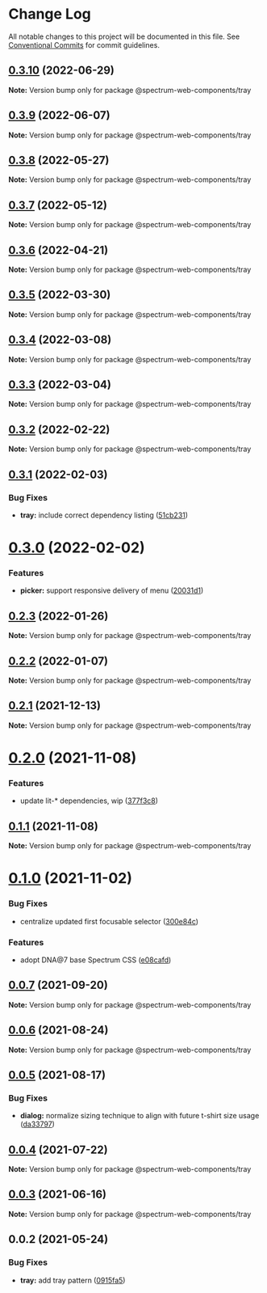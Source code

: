 # Change Log

All notable changes to this project will be documented in this file.
See [Conventional Commits](https://conventionalcommits.org) for commit guidelines.

## [0.3.10](https://github.com/adobe/spectrum-web-components/compare/@spectrum-web-components/tray@0.3.9...@spectrum-web-components/tray@0.3.10) (2022-06-29)

**Note:** Version bump only for package @spectrum-web-components/tray

## [0.3.9](https://github.com/adobe/spectrum-web-components/compare/@spectrum-web-components/tray@0.3.8...@spectrum-web-components/tray@0.3.9) (2022-06-07)

**Note:** Version bump only for package @spectrum-web-components/tray

## [0.3.8](https://github.com/adobe/spectrum-web-components/compare/@spectrum-web-components/tray@0.3.7...@spectrum-web-components/tray@0.3.8) (2022-05-27)

**Note:** Version bump only for package @spectrum-web-components/tray

## [0.3.7](https://github.com/adobe/spectrum-web-components/compare/@spectrum-web-components/tray@0.3.6...@spectrum-web-components/tray@0.3.7) (2022-05-12)

**Note:** Version bump only for package @spectrum-web-components/tray

## [0.3.6](https://github.com/adobe/spectrum-web-components/compare/@spectrum-web-components/tray@0.3.5...@spectrum-web-components/tray@0.3.6) (2022-04-21)

**Note:** Version bump only for package @spectrum-web-components/tray

## [0.3.5](https://github.com/adobe/spectrum-web-components/compare/@spectrum-web-components/tray@0.3.4...@spectrum-web-components/tray@0.3.5) (2022-03-30)

**Note:** Version bump only for package @spectrum-web-components/tray

## [0.3.4](https://github.com/adobe/spectrum-web-components/compare/@spectrum-web-components/tray@0.3.3...@spectrum-web-components/tray@0.3.4) (2022-03-08)

**Note:** Version bump only for package @spectrum-web-components/tray

## [0.3.3](https://github.com/adobe/spectrum-web-components/compare/@spectrum-web-components/tray@0.3.2...@spectrum-web-components/tray@0.3.3) (2022-03-04)

**Note:** Version bump only for package @spectrum-web-components/tray

## [0.3.2](https://github.com/adobe/spectrum-web-components/compare/@spectrum-web-components/tray@0.3.1...@spectrum-web-components/tray@0.3.2) (2022-02-22)

**Note:** Version bump only for package @spectrum-web-components/tray

## [0.3.1](https://github.com/adobe/spectrum-web-components/compare/@spectrum-web-components/tray@0.3.0...@spectrum-web-components/tray@0.3.1) (2022-02-03)

### Bug Fixes

-   **tray:** include correct dependency listing ([51cb231](https://github.com/adobe/spectrum-web-components/commit/51cb2315ebd44ec299d2562d9c5fad31ce361083))

# [0.3.0](https://github.com/adobe/spectrum-web-components/compare/@spectrum-web-components/tray@0.2.3...@spectrum-web-components/tray@0.3.0) (2022-02-02)

### Features

-   **picker:** support responsive delivery of menu ([20031d1](https://github.com/adobe/spectrum-web-components/commit/20031d1b42b36cdaa129a25ee70eb2bcbcdbdb5e))

## [0.2.3](https://github.com/adobe/spectrum-web-components/compare/@spectrum-web-components/tray@0.2.2...@spectrum-web-components/tray@0.2.3) (2022-01-26)

**Note:** Version bump only for package @spectrum-web-components/tray

## [0.2.2](https://github.com/adobe/spectrum-web-components/compare/@spectrum-web-components/tray@0.2.1...@spectrum-web-components/tray@0.2.2) (2022-01-07)

**Note:** Version bump only for package @spectrum-web-components/tray

## [0.2.1](https://github.com/adobe/spectrum-web-components/compare/@spectrum-web-components/tray@0.2.0...@spectrum-web-components/tray@0.2.1) (2021-12-13)

**Note:** Version bump only for package @spectrum-web-components/tray

# [0.2.0](https://github.com/adobe/spectrum-web-components/compare/@spectrum-web-components/tray@0.1.1...@spectrum-web-components/tray@0.2.0) (2021-11-08)

### Features

-   update lit-\* dependencies, wip ([377f3c8](https://github.com/adobe/spectrum-web-components/commit/377f3c848b09e64fa1ecc1e18208f534fefcd9e4))

## [0.1.1](https://github.com/adobe/spectrum-web-components/compare/@spectrum-web-components/tray@0.1.0...@spectrum-web-components/tray@0.1.1) (2021-11-08)

**Note:** Version bump only for package @spectrum-web-components/tray

# [0.1.0](https://github.com/adobe/spectrum-web-components/compare/@spectrum-web-components/tray@0.0.7...@spectrum-web-components/tray@0.1.0) (2021-11-02)

### Bug Fixes

-   centralize updated first focusable selector ([300e84c](https://github.com/adobe/spectrum-web-components/commit/300e84c404d031ddad92b4952e48ad3332c4aafd))

### Features

-   adopt DNA@7 base Spectrum CSS ([e08cafd](https://github.com/adobe/spectrum-web-components/commit/e08cafda9f1b33b0163fbe5ba66754806be8f9e4))

## [0.0.7](https://github.com/adobe/spectrum-web-components/compare/@spectrum-web-components/tray@0.0.6...@spectrum-web-components/tray@0.0.7) (2021-09-20)

**Note:** Version bump only for package @spectrum-web-components/tray

## [0.0.6](https://github.com/adobe/spectrum-web-components/compare/@spectrum-web-components/tray@0.0.5...@spectrum-web-components/tray@0.0.6) (2021-08-24)

**Note:** Version bump only for package @spectrum-web-components/tray

## [0.0.5](https://github.com/adobe/spectrum-web-components/compare/@spectrum-web-components/tray@0.0.4...@spectrum-web-components/tray@0.0.5) (2021-08-17)

### Bug Fixes

-   **dialog:** normalize sizing technique to align with future t-shirt size usage ([da33797](https://github.com/adobe/spectrum-web-components/commit/da33797e724d0943a6abf059c96641a220182e5f))

## [0.0.4](https://github.com/adobe/spectrum-web-components/compare/@spectrum-web-components/tray@0.0.3...@spectrum-web-components/tray@0.0.4) (2021-07-22)

**Note:** Version bump only for package @spectrum-web-components/tray

## [0.0.3](https://github.com/adobe/spectrum-web-components/compare/@spectrum-web-components/tray@0.0.2...@spectrum-web-components/tray@0.0.3) (2021-06-16)

**Note:** Version bump only for package @spectrum-web-components/tray

## 0.0.2 (2021-05-24)

### Bug Fixes

-   **tray:** add tray pattern ([0915fa5](https://github.com/adobe/spectrum-web-components/commit/0915fa5e3c7eecc1608ce3b706fbae01b3ee3608))
